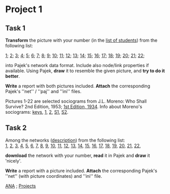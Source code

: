 # Project 1 

 
## Task 1 

**Transform** the picture with your number (in the [list of students](list.md)) from the following list: 

  
[1](http://vlado.fmf.uni-lj.si/vlado/podstat/AO/pics/kg.jpg);
[2](http://vlado.fmf.uni-lj.si/vlado/podstat/AO/pics/1g.jpg);
[3](http://vlado.fmf.uni-lj.si/vlado/podstat/AO/pics/2g.jpg);
[4](http://vlado.fmf.uni-lj.si/vlado/podstat/AO/pics/3g.jpg);
[5](http://vlado.fmf.uni-lj.si/vlado/podstat/AO/pics/4g.jpg);
[6](http://vlado.fmf.uni-lj.si/vlado/podstat/AO/pics/5g.jpg);
[7](http://vlado.fmf.uni-lj.si/vlado/podstat/AO/pics/6g.jpg);
[8](http://vlado.fmf.uni-lj.si/vlado/podstat/AO/pics/7g.jpg);
[9](http://vlado.fmf.uni-lj.si/vlado/podstat/AO/pics/8g.jpg); 
[10](http://vlado.fmf.uni-lj.si/vlado/podstat/AO/pics/C01.jpg);
[11](http://vlado.fmf.uni-lj.si/vlado/podstat/AO/pics/C02.jpg);
[12](http://vlado.fmf.uni-lj.si/vlado/podstat/AO/pics/c03.jpg);
[13](http://vlado.fmf.uni-lj.si/vlado/podstat/AO/pics/C04.jpg);
[14](http://vlado.fmf.uni-lj.si/vlado/podstat/AO/pics/c06.jpg);
[15](http://vlado.fmf.uni-lj.si/vlado/podstat/AO/pics/C07.jpg);
[16](http://vlado.fmf.uni-lj.si/vlado/podstat/AO/pics/C10.jpg);
[17](http://vlado.fmf.uni-lj.si/vlado/podstat/AO/pics/C11.jpg); 
[18](http://vlado.fmf.uni-lj.si/vlado/podstat/AO/pics/C12.jpg); 
[19](http://vlado.fmf.uni-lj.si/vlado/podstat/AO/pics/c13.jpg);
[20](http://vlado.fmf.uni-lj.si/vlado/podstat/AO/pics/C14.jpg); 
[21](http://vlado.fmf.uni-lj.si/vlado/podstat/AO/pics/C15.jpg);
[22](http://vlado.fmf.uni-lj.si/vlado/podstat/AO/pics/C16.jpg); 

into Pajek's network data format. Include also node/link properties if available. Using Pajek, **draw** it to resemble the given picture, and **try to do it better**.


**Write** a report with both pictures included. **Attach** the corresponding Pajek's ''net'' / ''paj'' and ''ini'' files.


Pictures 1-22 are selected sociograms from J.L. Moreno: Who Shall Survive?  2nd Edition, 1953; [1st Edition, 1934](https://archive.org/details/whoshallsurviven00jlmo).
Info about Moreno's sociograms:
[keys](http://vlado.fmf.uni-lj.si/vlado/podstat/AO/pics/keys.jpg),
[1](http://vlado.fmf.uni-lj.si/vlado/podstat/AO/pics/soc1.jpg),
[2](http://vlado.fmf.uni-lj.si/vlado/podstat/AO/pics/soc2.jpg),
[S1](http://vlado.fmf.uni-lj.si/vlado/podstat/AO/pics/str1.jpg),
[S2](http://vlado.fmf.uni-lj.si/vlado/podstat/AO/pics/str2.jpg).











## Task 2 

Among the networks ([description](http://vlado.fmf.uni-lj.si/pub/networks/doc/ECPR/assign.1/assign.txt)) from the following list:  
[1](http://vlado.fmf.uni-lj.si/pub/networks/doc/ECPR/assign.1/as1.net),
[2](http://vlado.fmf.uni-lj.si/pub/networks/doc/ECPR/assign.1/as2.net),
[3](http://vlado.fmf.uni-lj.si/pub/networks/doc/ECPR/assign.1/as3.net),
[4](http://vlado.fmf.uni-lj.si/pub/networks/doc/ECPR/assign.1/as4.net),
[5](http://vlado.fmf.uni-lj.si/pub/networks/doc/ECPR/assign.1/as5.net),
[6](http://vlado.fmf.uni-lj.si/pub/networks/doc/ECPR/assign.1/as6.net),
[7](http://vlado.fmf.uni-lj.si/pub/networks/doc/ECPR/assign.1/as7.net),
[8](http://vlado.fmf.uni-lj.si/pub/networks/doc/ECPR/assign.1/as8.net),
[9](http://vlado.fmf.uni-lj.si/pub/networks/doc/ECPR/assign.1/as9.net),
[10](http://vlado.fmf.uni-lj.si/pub/networks/doc/ECPR/assign.1/as10.net),
[11](http://vlado.fmf.uni-lj.si/pub/networks/doc/ECPR/assign.1/as11.net),
[12](http://vlado.fmf.uni-lj.si/pub/networks/doc/ECPR/assign.1/as12.net),
[13](http://vlado.fmf.uni-lj.si/pub/networks/doc/ECPR/assign.1/as2.net),
[14](http://vlado.fmf.uni-lj.si/pub/networks/doc/ECPR/assign.1/as5.net),
[15](http://vlado.fmf.uni-lj.si/pub/networks/doc/ECPR/assign.1/as4.net),
[16](http://vlado.fmf.uni-lj.si/pub/networks/doc/ECPR/assign.1/as6.net),
[17](http://vlado.fmf.uni-lj.si/pub/networks/doc/ECPR/assign.1/as7.net),
[18](http://vlado.fmf.uni-lj.si/pub/networks/doc/ECPR/assign.1/as8.net),
[19](http://vlado.fmf.uni-lj.si/pub/networks/doc/ECPR/assign.1/as9.net),
[20](http://vlado.fmf.uni-lj.si/pub/networks/doc/ECPR/assign.1/as10.net),
[21](http://vlado.fmf.uni-lj.si/pub/networks/doc/ECPR/assign.1/as11.net),
[22](http://vlado.fmf.uni-lj.si/pub/networks/doc/ECPR/assign.1/as1.net),
 
**download** the network with your number, **read** it in Pajek and **draw** it 'nicely'.

**Write** a report with a picture included. **Attach** the corresponding Pajek's ''net'' (with picture coordinates) and ''ini'' file.



[ANA](../README.md) ; [Projects](Projects.md)



